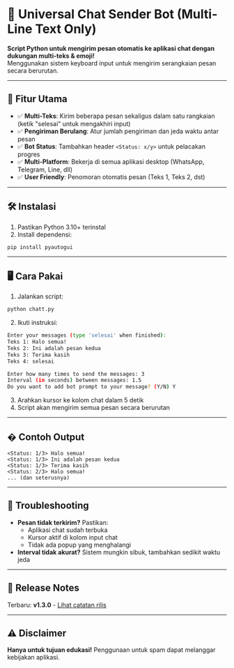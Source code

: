 # 🚀 Universal Chat Sender Bot (Multi-Line Text Only)

**Script Python untuk mengirim pesan otomatis ke aplikasi chat dengan dukungan multi-teks & emoji!**  
Menggunakan sistem keyboard input untuk mengirim serangkaian pesan secara berurutan.

---

## 🌟 Fitur Utama

- ✅ **Multi-Teks**: Kirim beberapa pesan sekaligus dalam satu rangkaian (ketik "selesai" untuk mengakhiri input)
- ✅ **Pengiriman Berulang**: Atur jumlah pengiriman dan jeda waktu antar pesan
- ✅ **Bot Status**: Tambahkan header `<Status: x/y>` untuk pelacakan progres
- ✅ **Multi-Platform**: Bekerja di semua aplikasi desktop (WhatsApp, Telegram, Line, dll)
- ✅ **User Friendly**: Penomoran otomatis pesan (Teks 1, Teks 2, dst)

---

## 🛠️ Instalasi

1. Pastikan Python 3.10+ terinstal
2. Install dependensi:

```bash
pip install pyautogui
```

---

## 🖥️ Cara Pakai

1. Jalankan script:

```bash
python chatt.py
```

2. Ikuti instruksi:

```bash
Enter your messages (type 'selesai' when finished):
Teks 1: Halo semua!
Teks 2: Ini adalah pesan kedua
Teks 3: Terima kasih
Teks 4: selesai

Enter how many times to send the messages: 3
Interval (in seconds) between messages: 1.5
Do you want to add bot prompt to your message? (Y/N) Y
```

3. Arahkan kursor ke kolom chat dalam 5 detik
4. Script akan mengirim semua pesan secara berurutan

---

## � Contoh Output

```
<Status: 1/3> Halo semua!
<Status: 1/3> Ini adalah pesan kedua
<Status: 1/3> Terima kasih
<Status: 2/3> Halo semua!
... (dan seterusnya)
```

---

## 🚨 Troubleshooting

- **Pesan tidak terkirim?** Pastikan:
  - Aplikasi chat sudah terbuka
  - Kursor aktif di kolom input chat
  - Tidak ada popup yang menghalangi
- **Interval tidak akurat?** Sistem mungkin sibuk, tambahkan sedikit waktu jeda

---

## 📜 Release Notes

Terbaru: **v1.3.0** - [Lihat catatan rilis]()

---

## ⚠️ Disclaimer

**Hanya untuk tujuan edukasi!**
Penggunaan untuk spam dapat melanggar kebijakan aplikasi.

